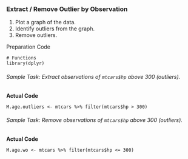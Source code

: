 ### Extract / Remove Outlier by Observation
1. Plot a graph of the data.
2. Identify outliers from the graph.
3. Remove outliers.

Preparation Code
```
# Functions
library(dplyr)
```
###### Sample Task: Extract observations of `mtcars$hp` above 300 (outliers).
**Actual Code**</br>
```
M.age.outliers <- mtcars %>% filter(mtcars$hp > 300)
```
###### Sample Task: Remove observations of `mtcars$hp` above 300 (outliers).
**Actual Code**</br>
```
M.age.wo <- mtcars %>% filter(mtcars$hp <= 300)
```
